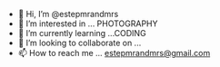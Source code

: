 - 👋 Hi, I’m @estepmrandmrs
- 👀 I’m interested in ... PHOTOGRAPHY 
- 🌱 I’m currently learning ...CODING
- 💞️ I’m looking to collaborate on ...
- 📫 How to reach me ... estepmrandmrs@gmail.com

<!---
estepmrandmrs/estepmrandmrs is a ✨ special ✨ repository because its `README.md` (this file) appears on your GitHub profile.
You can click the Preview link to take a look at your changes.
--->
